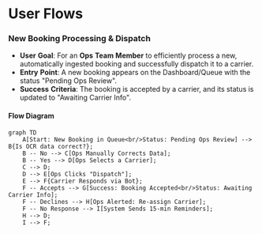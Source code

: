 # User Flows

### **New** **Booking** **Processing** & **Dispatch**

  * **User** **Goal**: For an **Ops** **Team** **Member** to efficiently process a new, automatically ingested booking and successfully dispatch it to a carrier.
  * **Entry** **Point**: A new booking appears on the Dashboard/Queue with the status "Pending Ops Review".
  * **Success** **Criteria**: The booking is accepted by a carrier, and its status is updated to "Awaiting Carrier Info".

####  Flow Diagram

```mermaid
graph TD
    A[Start: New Booking in Queue<br/>Status: Pending Ops Review] --> B{Is OCR data correct?};
    B -- No --> C[Ops Manually Corrects Data];
    B -- Yes --> D[Ops Selects a Carrier];
    C --> D;
    D --> E[Ops Clicks "Dispatch"];
    E --> F{Carrier Responds via Bot};
    F -- Accepts --> G[Success: Booking Accepted<br/>Status: Awaiting Carrier Info];
    F -- Declines --> H[Ops Alerted: Re-assign Carrier];
    F -- No Response --> I[System Sends 15-min Reminders];
    H --> D;
    I --> F;
```
